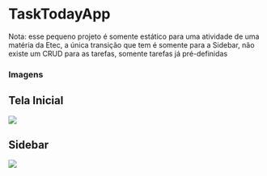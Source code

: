 # TaskTodayApp

<p>Nota: esse pequeno projeto é somente estático para uma atividade de uma matéria da Etec, a única transição que tem é somente para a Sidebar, não existe um CRUD para as tarefas, somente tarefas já pré-definidas</p>
<h3>Imagens</h3>

## Tela Inicial
<img src="https://github.com/Gustavo-Henrique-da-Silva/TaskTodayApp/assets/108029506/592be959-15e7-42f0-b66b-60ddfa600317" />


## Sidebar
<img src="https://github.com/Gustavo-Henrique-da-Silva/TaskTodayApp/assets/108029506/b2312d7c-fb63-4122-baf4-9cdc1aaeabf8"/>
